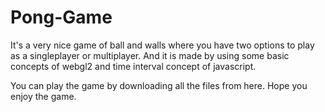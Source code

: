 # Pong-Game
It's a very nice game of ball and walls where you have two options to play as a singleplayer or multiplayer.
And it is made by using some basic concepts of webgl2 and time interval concept of javascript.

You can play the game by downloading all the files from here.
Hope you enjoy the game.
